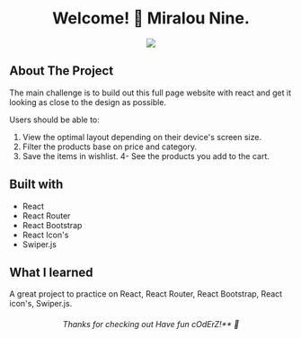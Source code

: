 <h1 align="center">
 Welcome! 👋 Miralou Nine.
</h1>

<p align="center">
 <img src="./design/desktop-preview.jpg"/>
</p>

## About The Project
The main challenge is to build out this full page website with react and get it looking as close to the design as possible.

Users should be able to:

1. View the optimal layout depending on their device's screen size.
2. Filter the products base on price and category. 
3. Save the items in wishlist. 
4- See the products you add to the cart.

## Built with
 * React
 * React Router
 * React Bootstrap
 * React Icon's
 * Swiper.js
 
## What I learned
A great project to practice on React, React Router, React Bootstrap, React icon's, Swiper.js.

<h6 align="center">
 Thanks for checking out Have fun cOdErZ!** 🚀
</h6>
